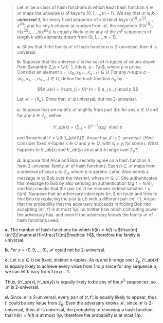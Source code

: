 > Let $\mathcal H$ be a class of hash functions in which each hash function $h \in \mathcal H$ maps the universe $U$ of keys to $\{0, 1, \ldots, m - 1\}$. We say that $\mathcal H$ is __*k-universal*__ if, for every fixed sequence of $k$ distinct keys $\langle x^{(1)}, x^{(2)}, \ldots, x^{(k)} \rangle$ and for any $h$ chosen at random from $\mathcal H$, the sequence $\langle h(x^{(1)}), h(x^{(2)}), \ldots, h(x^{(k)}) \rangle$ is equally likely to be any of the $m^k$ sequences of length $k$ with elements drawn from $\{0, 1, \ldots, m - 1\}$.
>
> **a.** Show that if the family $\mathcal H$ of hash functions is $2$-universal, then it is universal.
>
> **b.** Suppose that the universe $U$ is the set of $n$-tuples of values drawn from $\mathbb Z_p = \\{0, 1, \ldots, p - 1\\}$, where $p$ is prime. Consider an element $x = \langle x_0, x_1, \ldots, x_{n - 1} \rangle \in U$. For any $n$-tuple $a = \langle a_0, a_1, \ldots, a_{n - 1} \rangle \in U$, define the hash function $h_a$ by
>
> $$h_a(x) = (\sum_{j = 0}^{n - 1} a_j x_j) \mod p.$$
>
> Let $\mathcal H = \{h_a\}$. Show that $\mathcal H$ is universal, but not $2$-universal.
>
> **c.** Suppose that we modify $\mathcal H$ slightly from part (b): for any $a \in U$ and for any $b \in \mathbb Z_p$, define
>
> $$h'\_{ab}(x) = (\sum\_{j = 0}^{n - 1} a_j x_j) \mod p$$
>
> and $\mathcal h' = \\{h'\_{ab}\\}$. Argue that $\mathcal h'$ is $2$-universal. ($\textit{Hint:}$ Consider fixed $n$-tuples $x \in U$ and $y \in U$, with $x_i \ne y_i$ for some $i$. What happens to $h'\_{ab}(x)$ and $h'\_{ab}(y)$ as $a_i$ and $b$ range over $\mathbb Z_p$?)
>
> **d.** Suppose that Alice and Bob secretly agree on a hash function $h$ form $2$-universal family $\mathcal H$ of hash functions. Each $h \in \mathcal H$ maps from a universe of keys $u$ to $\mathbb Z_p$, where $p$ is aprime. Later, Alice sends a message $m$ to Bob over the Internet, where $m \in U$. She authenticates this message to Bob by also sending an authentication tag $t = h(m)$, and Bob checks that the pair $(m, t)$ he receives indeed satisfies $t = h(m)$. Suppose that an adversary intercepts $(m, t)$ en route and tries to fool Bob by replacing the pair $(m, t)$ with a different pair $(m', t')$. Argue that the probability that the adversary succeeds in fooling Bob into accepting $(m', t')$ is at most $1 / p$, no matter how much computing power the adversary has, and even if the adversary knows the family $\mathcal H$ of hash functions used.

**a.** The number of hash functions for which $h(k)=h(l)$ is $\frac{m}{m^2}|\mathcal H|=\frac{1}{m}|\mathcal H|$, therefore the family is universal. 

**b.** For $x = \langle 0, 0, \ldots, 0 \rangle$, $\mathcal H$ could not be $2$-universal.

**c.** Let $x, y \in U$ be fixed, distinct $n$-tuples. As $a_i$ and $b$ range over $\mathbb Z_p, h'\_{ab}(x)$ is equally likely to achieve every value from $1$ to $p$ since for any sequence $a$, we can let $b$ vary from $1$ to $p - 1$.

Thus, $\langle h'\_{ab}(x), h'\_{ab}(y) \rangle$ is equally likely to be any of the $p^2$ sequences, so $\mathcal H$ is $2$-universal.

**d.** Since $\mathcal H$ is $2$-universal, every pair of $\langle t, t' \rangle$ is equally likely to appear, thus $t'$ could be any value from $\mathbb Z_p$. Even the adversary knows $\mathcal H$, since $\mathcal H$ is $2$-universal, then $\mathcal H$ is universal, the probability of choosing a hash function that $h(k) = h(l)$ is at most $1 / p$, therefore the probability is at most $1 / p$.
